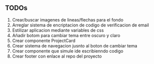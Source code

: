 ## TODOs

1. Crear/buscar imagenes de lineas/flechas para el fondo
2. Arreglar sistema de encriptacion de codigo de verificacion de email
3. Estilizar aplicacion mediante variables de css
4. Añadir botom para cambiar tema entre oscuro y claro
5. Crear componente ProjectCard
6. Crear sistema de navegacion jusnto al boton de cambiar tema
7. Crear componente que simule ide escribienndo codigo
8. Crear footer con enlace al repo del proyecto
